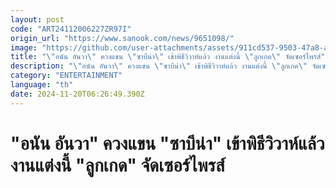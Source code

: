 ```yaml
---
layout: post
code: "ART24112006227ZR97I"
origin_url: "https://www.sanook.com/news/9651098/"
image: "https://github.com/user-attachments/assets/911cd537-9503-47a8-a88b-f9dd5292e88f"
title: "\"อนัน อันวา\" ควงแขน \"ซาบีน่า\" เข้าพิธีวิวาห์แล้ว งานแต่งนี้ \"ลูกเกด\" จัดเซอร์ไพรส์"
description: "\"อนัน อันวา\" ควงแขน \"ซาบีน่า\" เข้าพิธีวิวาห์แล้ว งานแต่งนี้ \"ลูกเกด\" จัดเซอร์ไพรส์"
category: "ENTERTAINMENT"
language: "th"
date: 2024-11-20T06:26:49.390Z
---
```


# "อนัน อันวา" ควงแขน "ซาบีน่า" เข้าพิธีวิวาห์แล้ว งานแต่งนี้ "ลูกเกด" จัดเซอร์ไพรส์